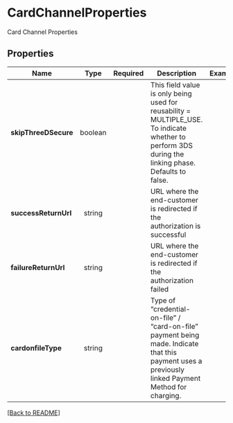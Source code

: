 # CardChannelProperties

Card Channel Properties

## Properties

| Name | Type | Required | Description | Examples |
|------------|:-------------:|:-------------:|-------------|:-------------:|
| **skipThreeDSecure** | boolean |  | This field value is only being used for reusability &#x3D; MULTIPLE_USE. To indicate whether to perform 3DS during the linking phase. Defaults to false. | | |
**successReturnUrl** | string |  | URL where the end-customer is redirected if the authorization is successful | | |
**failureReturnUrl** | string |  | URL where the end-customer is redirected if the authorization failed | | |
**cardonfileType** | string |  | Type of “credential-on-file” / “card-on-file” payment being made. Indicate that this payment uses a previously linked Payment Method for charging. | | |



[[Back to README]](../../README.md)